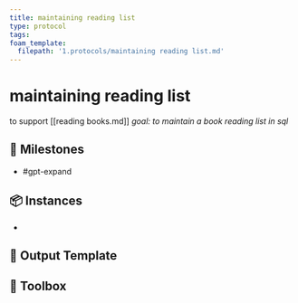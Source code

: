 ```yaml
---
title: maintaining reading list
type: protocol
tags:
foam_template:
  filepath: '1.protocols/maintaining reading list.md'
---
```

# maintaining reading list
to support [[reading books.md]]
*goal: to maintain a book reading list in sql*
## 🥇 Milestones
- #gpt-expand

## 📦 Instances
- 

## 💾 Output Template


## 🧰 Toolbox


